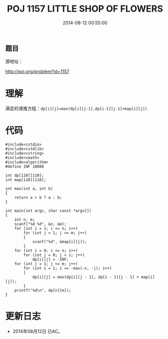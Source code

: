 ﻿---
layout: post
title: POJ 1157 LITTLE SHOP OF FLOWERS
date: 2014-08-12 00:55:00
categories: Exercise
toc: true
---
## 题目
源地址：

http://poj.org/problem?id=1157

# 理解
满足的递推方程：`dp[i][j]=max(dp[i][j-1],dp[i-1][j-1]+map[i][j])`

<!-- more -->

# 代码

```
#include<cstdio>
#include<cstdlib>
#include<cstring>
#include<cmath>
#include<algorithm>
#define INF 10000

int dp[110][110];
int map[110][110];

int max(int a, int b)
{
    return a > b ? a : b;
}

int main(int argc, char const *argv[])
{
    int n, m;
    scanf("%d %d", &n, &m);
    for (int i = 1; i <= n; i++)
        for (int j = 1; j <= m; j++)
        {
            scanf("%d", &map[i][j]);
        }
    for (int i = 0; i <= n; i++)
        for (int j = 0; j < i; j++)
            dp[i][j] = -INF;
    for (int j = 1; j <= m; j++)
        for (int i = 1; i <= -max(-n, -j); i++)
        {
            dp[i][j] = max(dp[i][j - 1], dp[i - 1][j - 1] + map[i][j]);
        }
    printf("%d\n", dp[n][m]);
}

```

# 更新日志
- 2014年08月12日 已AC。